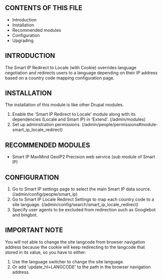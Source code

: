 CONTENTS OF THIS FILE
---------------------

 * Introduction
 * Installation
 * Recommended modules
 * Configuration
 * Upgrading


INTRODUCTION
------------

The Smart IP Redirect to Locale (with Cookie) overrides language 
negotiation and redirects users to a language depending on their IP address
based on a country code mapping configuration page.


INSTALLATION
------------

The installation of this module is like other Drupal modules.

 1. Enable the 'Smart IP Redirect to Locale' module along with
    its dependencies (Locale and Smart IP) in 'Extend'. 
   (/admin/modules)
 2. Set up adminstration permissions. (/admin/people/permissions#module-smart_ip_locale_redirect)


RECOMMENDED MODULES
-------------------

 * 	Smart IP MaxMind GeoIP2 Precision web service (sub module of Smart IP)


CONFIGURATION
-------------

 1. Go to Smart IP settings page to select the main Smart IP
    data source. (/admin/config/people/smart_ip)
 2. Go to Smart IP Locale Redirect Settings to map each country code to 
    a site language. (/admin/config/search/smart_ip_locale_redirect)
 3. Specify user agents to be excluded from redirection such as Googlebot and bingbot.

 IMPORTANT NOTE
 ---------------
 You will not able to change the site langcode from browser navigation address because the cookie will keep redirecting to the langcode that stored in its value, so you have to either:
 1. Use the language switcher to change the site language.
 2. Or add 'update_hl=LANGCODE' to the path in the browser navigation address.
